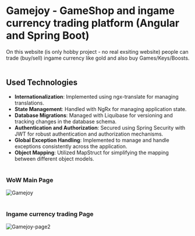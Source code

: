 # Gamejoy - GameShop and ingame currency trading platform (Angular and Spring Boot)
On this website (is only hobby project - no real exsiting website) people can trade (buy/sell) ingame currency like gold and also buy Games/Keys/Boosts.
<br/><br/>

## Used Technologies
- **Internationalization**: Implemented using ngx-translate for managing translations.
- **State Management**: Handled with NgRx for managing application state.
- **Database Migrations**: Managed with Liquibase for versioning and tracking changes in the database schema.
- **Authentication and Authorization**: Secured using Spring Security with JWT for robust authentication and authorization mechanisms.
- **Global Exception Handling**: Implemented to manage and handle exceptions consistently across the application.
- **Object Mapping**: Utilized MapStruct for simplifying the mapping between different object models.
<br/><br/>

### WoW Main Page
![Gamejoy](https://github.com/Bastian26/Gaming-and-ingame-currency-shop/assets/60541600/0a91cc71-0c2d-4ae7-8e03-62fed015046c)
<br/><br/>

### Ingame currency trading Page
![Gamejoy-page2](https://github.com/Bastian26/Gaming-and-ingame-currency-shop/assets/60541600/bc5a757e-8422-4cb9-9476-ddc91a5e7b12)
<br/><br/>




